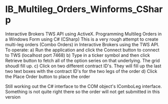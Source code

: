 # IB_Multileg_Orders_Winforms_CSharp
Interactive Brokers TWS API using ActiveX. Programming Multileg Orders in a Windows Form using C# (CSharp)
This is a very rough attempt to create multi-leg orders (Combo Orders) in Interactive Brokers using the TWS API.
To operate:
a) Run the application and click the Connect button to connect to TWS (localhost port 7468)
b) Type in a ticker symbol and then click Retrieve button to fetch all of the option series on that underlying. The grid shoudl fill up.
c) Click on two different contract ID's. They will fill up the last two text boxes with the contract ID's for the two legs of the order
d) Click the Place Order button to place the order

Still working out the C# interface to the COM object's IComboLeg interface. Something is not quite right there so the order will not get submitted in this version


